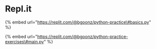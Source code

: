 # Repl.it

{% embed url="https://replit.com/@bgoonz/python-practice\#basics.py" %}

{% embed url="https://replit.com/@bgoonz/python-practice-exercises\#main.py" %}



